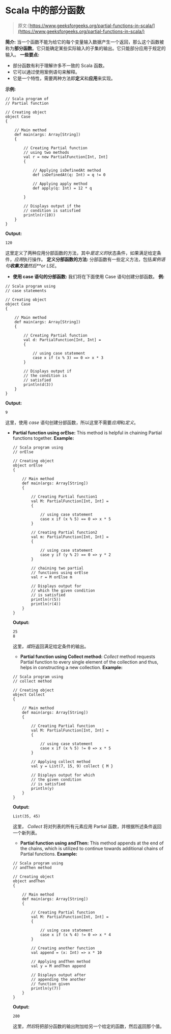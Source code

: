 # Scala 中的部分函数

> 原文:[https://www.geeksforgeeks.org/partial-functions-in-scala/](https://www.geeksforgeeks.org/partial-functions-in-scala/)

**简介:**
当一个函数不能为给它的每个变量输入数据产生一个返回，那么这个函数被称为**部分函数**。它只能确定某些实际输入的子集的输出。它只能部分应用于规定的输入。
**一些要点:**

*   部分函数有利于理解许多不一致的 Scala 函数。
*   它可以通过使用案例语句来解释。
*   它是一个特性，需要两种方法即**定义**和**应用**来实现。

**示例:**

```
// Scala program of 
// Partial function

// Creating object 
object Case
{

    // Main method
    def main(args: Array[String])
    {

        // Creating Partial function 
        // using two methods
        val r = new PartialFunction[Int, Int] 
        {

            // Applying isDefinedAt method 
            def isDefinedAt(q: Int) = q != 0

            // Applying apply method
            def apply(q: Int) = 12 * q

        } 

        // Displays output if the
        // condition is satisfied
        println(r(10))
    }
}
```

**Output:**

```
120

```

这里定义了两种应用分部函数的方法，其中*是定义的*状态条件，如果满足给定条件，*应用*执行操作。
**定义分部函数的方法:**
分部函数有一些定义方法，包括*案例语句**收集方法**然后**or LSE*。

*   **使用 case 语句的分部函数:**
    我们将在下面使用 Case 语句创建分部函数。
    **例:**

```
// Scala program using
// case statements

// Creating object 
object Case
{

    // Main method
    def main(args: Array[String])
    {

        // Creating Partial function
        val d: PartialFunction[Int, Int] =
        {

            // using case statement 
            case x if (x % 3) == 0 => x * 3
        }

        // Displays output if 
        // the condition is 
        // satisfied
        println(d(3))
    }
}
```

**Output:**

```
9

```

这里，使用 *case* 语句创建分部函数，所以这里不需要*应用*和*定义*。

*   **Partial function using orElse:**
    This method is helpful in chaining Partial functions together.
    **Example:**

    ```
    // Scala program using
    // orElse

    // Creating object 
    object orElse
    {

        // Main method
        def main(args: Array[String])
        {

            // Creating Partial function1
            val M: PartialFunction[Int, Int] = 
            {

                // using case statement 
                case x if (x % 5) == 0 => x * 5
            }

            // Creating Partial function2 
            val m: PartialFunction[Int, Int] = 
            {

                // using case statement 
                case y if (y % 2) == 0 => y * 2
            }

            // chaining two partial 
            // functions using orElse 
            val r = M orElse m

            // Displays output for 
            // which the given condition 
            // is satisfied
            println(r(5))
            println(r(4))
        }
    }
    ```

    **Output:**

    ```
    25
    8

    ```

    这里，*或*将返回满足给定条件的输出。

    *   **Partial function using Collect method:**
    *Collect* method requests Partial function to every single element of the collection and thus, helps in constructing a new collection.
    **Example:**

    ```
    // Scala program using
    // collect method

    // Creating object 
    object Collect
    {

        // Main method
        def main(args: Array[String])
        {

            // Creating Partial function
            val M: PartialFunction[Int, Int] = 
            {

                // using case statement 
                case x if (x % 5) != 0 => x * 5
            }

            // Applying collect method
            val y = List(7, 15, 9) collect { M }

            // Displays output for which 
            // the given condition 
            // is satisfied
            println(y)
        }
    }
    ```

    **Output:**

    ```
    List(35, 45)

    ```

    这里， *Collect* 将对列表的所有元素应用 Partial 函数，并根据所述条件返回一个新列表。

    *   **Partial function using andThen:**
    This method appends at the end of the chains, which is utilized to continue towards additional chains of Partial functions.
    **Example:**

    ```
    // Scala program using
    // andThen method

    // Creating object 
    object andThen
    {

        // Main method
        def main(args: Array[String])
        {

            // Creating Partial function
            val M: PartialFunction[Int, Int] =
            {

                // using case statement 
                case x if (x % 4) != 0 => x * 4
            }

            // Creating another function
            val append = (x: Int) => x * 10

            // Applying andThen method 
            val y = M andThen append

            // Displays output after 
            // appending the another
            // function given
            println(y(7))
        }
    }
    ```

    **Output:**

    ```
    280

    ```

    这里，*然后*将把部分函数的输出附加给另一个给定的函数，然后返回那个值。